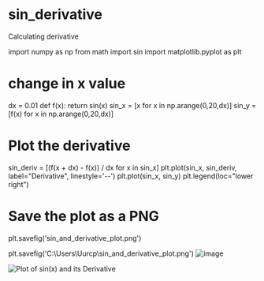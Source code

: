 # sin_derivative
Calculating derivative

import numpy as np
from math import sin
import matplotlib.pyplot as plt

# change in x value
dx = 0.01
def f(x):
    return sin(x) 
sin_x = [x for x in np.arange(0,20,dx)]
sin_y = [f(x) for x in np.arange(0,20,dx)]
# Plot the derivative 
sin_deriv = [(f(x + dx) - f(x)) / dx for x in sin_x]
plt.plot(sin_x, sin_deriv, label="Derivative", linestyle='--')
plt.plot(sin_x, sin_y)
plt.legend(loc="lower right")
# Save the plot as a PNG
plt.savefig('sin_and_derivative_plot.png')

plt.savefig('C:\Users\Uurcp\sin_and_derivative_plot.png')
![image](https://github.com/user-attachments/assets/c73cb6d9-f9f0-42d9-ba35-1bf3ff002796)

![Plot of sin(x) and its Derivative]("C:\Users\Uurcp\sin_and_derivative_plot.png")
